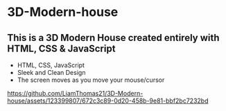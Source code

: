 # 3D-Modern-house

This is a 3D Modern House created entirely with HTML, CSS & JavaScript
-------------------------------------------------------------------------

- HTML, CSS, JavaScript
- Sleek and Clean Design
- The screen moves as you move your mouse/cursor


https://github.com/LiamThomas21/3D-Modern-house/assets/123399807/672c3c89-0d20-458b-9e81-bbf2bc7232bd

